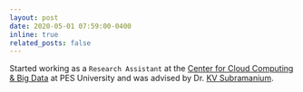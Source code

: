 ```yaml
---
layout: post
date: 2020-05-01 07:59:00-0400
inline: true
related_posts: false
---
```


Started working as a `Research Assistant` at the [Center for Cloud Computing & Big Data](https://research.pes.edu/cloud-computing-big-data/) at PES University and was advised by Dr. [KV Subramanium](https://www.linkedin.com/in/kalsubra/).